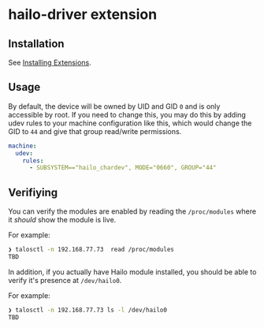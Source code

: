 # hailo-driver extension

## Installation

See [Installing Extensions](https://github.com/siderolabs/extensions#installing-extensions).

## Usage

By default, the device will be owned by UID and GID `0` and is only accessible by root.
If you need to change this, you may do this by adding udev rules to your machine configuration like this,
which would change the GID to `44` and give that group read/write permissions.

```yaml
machine:
  udev:
    rules:
      - SUBSYSTEM=="hailo_chardev", MODE="0660", GROUP="44"
```

## Verifiying

You can verify the modules are enabled by reading the `/proc/modules` where it _should_ show the module is live.

For example:

```bash
❯ talosctl -n 192.168.77.73  read /proc/modules
TBD
```

In addition, if you actually have Hailo module installed, you should be able to verify it's presence at `/dev/hailo0`.

For example:

```bash
❯ talosctl -n 192.168.77.73 ls -l /dev/hailo0
TBD
```
